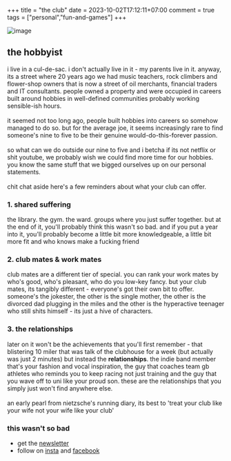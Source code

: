 +++
title = "the club"
date = 2023-10-02T17:12:11+07:00
comment = true
tags = ["personal","fun-and-games"]
+++

![image](/images/club.jpg)

## the hobbyist
i live in a cul-de-sac. i don't actually live in it - my parents live in it. anyway, its a street where 20 years ago we had music teachers, rock climbers and flower-shop owners that is now a street of oil merchants, financial traders and IT consultants. people owned a property and were occupied in careers built around hobbies in well-defined communities probably working sensible-ish hours.
\
\
it seemed not too long ago, people built hobbies into careers so somehow managed to do so. but for the average joe, it seems increasingly rare to find someone's nine to five to be their genuine would-do-this-forever passion.
\
\
so what can we do outside our nine to five and i betcha if its not netflix or shit youtube, we probably wish we could find more time for our hobbies. you know the same stuff that we bigged ourselves up on our personal statements.
\
\
chit chat aside here's a few reminders about what your club can offer.

### 1. shared suffering

the library. the gym. the ward. groups where you just suffer together. but at the end of it, you'll probably think this wasn't so bad. and if you put a year into it, you'll probably become a little bit more knowledgeable, a little bit more fit and who knows make a fucking friend

### 2. club mates & work mates

club mates are a different tier of special. you can rank your work mates by who's good, who's pleasant, who do you low-key fancy. but your club mates, its tangibly different - everyone's got their own bit to offer. someone's the jokester, the other is the single mother, the other is the divorced dad plugging in the miles and the other is the hyperactive teenager who still shits himself - its just a hive of characters.

### 3. the relationships

later on it won't be the achievements that you'll first remember - that blistering 10 miler that was talk of the clubhouse for a week (but actually was just 2 minutes) but instead the **relationships**. the indie band member that's your fashion and vocal inspiration, the guy that coaches team gb athletes who reminds you to keep racing not just training and the guy that you wave off to uni like your proud son. these are the relationships that you simply just won't find anywhere else.
\
\
an early pearl from nietzsche's running diary, its best to 'treat your club like your wife not your wife like your club'


### this wasn't so bad
- get the [newsletter](https://doctorx.substack.com/)
- follow on [insta](https://www.instagram.com/doctorxdiary) and [facebook](https://www.facebook.com/DoctorXdiary/)